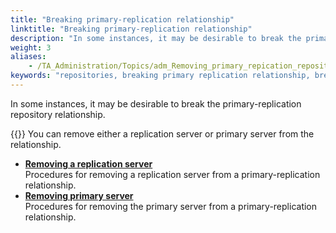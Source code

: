 ```yaml
--- 
title: "Breaking primary-replication relationship"
linktitle: "Breaking primary-replication relationship"
description: "In some instances, it may be desirable to break the primary-replication repository relationship."
weight: 3
aliases: 
    - /TA_Administration/Topics/adm_Removing_primary_repication_repository_main.html
keywords: "repositories, breaking primary replication relationship, breaking primary replication relationship"
---
```


In some instances, it may be desirable to break the primary-replication repository relationship.

{{<note>}} You can remove either a replication server or primary server from the relationship.

-   **[Removing a replication server](/administration-guide/repository-server-management/replication-repositories/breaking-primary-replication-relationship/removing-a-replication-server)**  
Procedures for removing a replication server from a primary-replication relationship.
-   **[Removing primary server](/administration-guide/repository-server-management/replication-repositories/breaking-primary-replication-relationship/removing-primary-server)**  
Procedures for removing the primary server from a primary-replication relationship.




